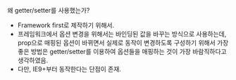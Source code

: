 왜 getter/setter를 사용했는가?
- Framework first로 제작하기 위해서.
- 프레임워크에서 옵션 변경을 위해서는 바인딩된 값을 바꾸는 방식으로 사용하는데, prop으로 매핑된 옵션이 바뀌면서 실제로 동작이 변경하도록 구성하기 위해서 가장 좋은 방법은 getter/setter를 이용하여 옵션들을 매핑하는 것이 가장 바람직하다고 생각하였음.
- 다만, IE9+부터 동작한다는 단점이 존재.
